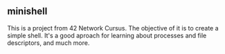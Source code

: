 ## minishell
This is a project from 42 Network Cursus.
The objective of it is to create a simple shell. It's a good aproach for learning about processes and file descriptors, and much more.